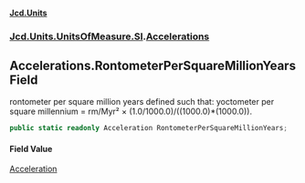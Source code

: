 #### [Jcd.Units](index 'index')
### [Jcd.Units.UnitsOfMeasure.SI](Jcd.Units.UnitsOfMeasure.SI 'Jcd.Units.UnitsOfMeasure.SI').[Accelerations](Accelerations 'Jcd.Units.UnitsOfMeasure.SI.Accelerations')

## Accelerations.RontometerPerSquareMillionYears Field

rontometer per square million years defined such that: yoctometer per square millennium = rm/Myr² ×
(1.0/1000.0)/((1000.0)*(1000.0)).

```csharp
public static readonly Acceleration RontometerPerSquareMillionYears;
```

#### Field Value
[Acceleration](Acceleration 'Jcd.Units.UnitTypes.Acceleration')